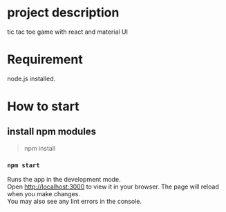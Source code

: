 # project description
tic tac toe game with react and material UI


# Requirement
node.js installed.

# How to start
## install npm modules
> npm install

### `npm start`

Runs the app in the development mode.\
Open [http://localhost:3000](http://localhost:3000) to view it in your browser.
The page will reload when you make changes.\
You may also see any lint errors in the console.


